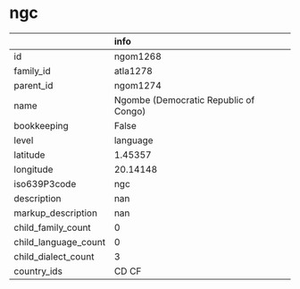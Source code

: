 # ngc
|                      | info                                  |
|:---------------------|:--------------------------------------|
| id                   | ngom1268                              |
| family_id            | atla1278                              |
| parent_id            | ngom1274                              |
| name                 | Ngombe (Democratic Republic of Congo) |
| bookkeeping          | False                                 |
| level                | language                              |
| latitude             | 1.45357                               |
| longitude            | 20.14148                              |
| iso639P3code         | ngc                                   |
| description          | nan                                   |
| markup_description   | nan                                   |
| child_family_count   | 0                                     |
| child_language_count | 0                                     |
| child_dialect_count  | 3                                     |
| country_ids          | CD CF                                 |